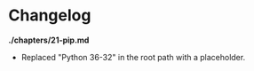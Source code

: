 # Changelog

**./chapters/21-pip.md**
* Replaced "Python 36-32" in the root path with a placeholder.